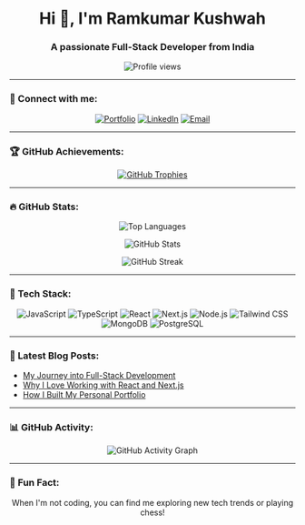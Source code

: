 <h1 align="center">Hi 👋, I'm Ramkumar Kushwah</h1>
<h3 align="center">A passionate Full-Stack Developer from India</h3>

<p align="center">
  <img src="https://komarev.com/ghpvc/?username=kushwahramkumar2003&label=Profile%20views&color=0e75b6&style=flat" alt="Profile views" />
</p>

---

### 🔗 Connect with me:

<p align="center">
  <a href="https://www.ramkumar-dev.me" target="_blank"><img src="https://img.shields.io/badge/Portfolio-ramkumarkushwah.dev-blue?style=for-the-badge&logo=web&logoColor=white" alt="Portfolio" /></a>
  <a href="https://www.linkedin.com/in/ramkumar9301" target="_blank"><img src="https://img.shields.io/badge/LinkedIn-ramkumarkushwah-blue?style=for-the-badge&logo=linkedin" alt="LinkedIn" /></a>
  <a href="mailto:kushwahramkumar2003@gmail.com" target="_blank"><img src="https://img.shields.io/badge/Email-ramkumar@example.com-blue?style=for-the-badge&logo=gmail" alt="Email" /></a>
</p>

---

### 🏆 GitHub Achievements:

<p align="center">
  <a href="https://github.com/ryo-ma/github-profile-trophy">
    <img src="https://github-profile-trophy.vercel.app/?username=kushwahramkumar2003&margin-w=15&theme=algolia" alt="GitHub Trophies" />
  </a>
</p>

---

### 🔥 GitHub Stats:

<div align="center">
  <img src="https://github-readme-stats.vercel.app/api/top-langs?username=kushwahramkumar2003&show_icons=true&locale=en&layout=compact&theme=radical" alt="Top Languages" />
</div>

<p align="center">
  <img src="https://github-readme-stats.vercel.app/api?username=kushwahramkumar2003&show_icons=true&locale=en&theme=radical" alt="GitHub Stats" />
</p>

<p align="center">
  <img src="https://github-readme-streak-stats.herokuapp.com/?user=kushwahramkumar2003&theme=radical" alt="GitHub Streak" />
</p>

---

### 💼 Tech Stack:

<p align="center">
  <img src="https://img.shields.io/badge/JavaScript-323330?style=for-the-badge&logo=javascript&logoColor=F7DF1E" alt="JavaScript" />
  <img src="https://img.shields.io/badge/TypeScript-007ACC?style=for-the-badge&logo=typescript&logoColor=white" alt="TypeScript" />
  <img src="https://img.shields.io/badge/React-20232A?style=for-the-badge&logo=react&logoColor=61DAFB" alt="React" />
  <img src="https://img.shields.io/badge/Next.js-000000?style=for-the-badge&logo=nextdotjs&logoColor=white" alt="Next.js" />
  <img src="https://img.shields.io/badge/Node.js-339933?style=for-the-badge&logo=nodedotjs&logoColor=white" alt="Node.js" />
  <img src="https://img.shields.io/badge/Tailwind_CSS-38B2AC?style=for-the-badge&logo=tailwind-css&logoColor=white" alt="Tailwind CSS" />
  <img src="https://img.shields.io/badge/MongoDB-4EA94B?style=for-the-badge&logo=mongodb&logoColor=white" alt="MongoDB" />
  <img src="https://img.shields.io/badge/PostgreSQL-316192?style=for-the-badge&logo=postgresql&logoColor=white" alt="PostgreSQL" />
</p>

---

### 📝 Latest Blog Posts:

- [My Journey into Full-Stack Development](https://www.ramkumar-dev.me)
- [Why I Love Working with React and Next.js](https://www.ramkumar-dev.me/articles)
- [How I Built My Personal Portfolio](https://www.ramkumar-dev.me/portfolio)

---

### 📊 GitHub Activity:

<p align="center">
  <img src="https://activity-graph.herokuapp.com/graph?username=kushwahramkumar2003&theme=github" alt="GitHub Activity Graph" />
</p>

---

### 🎯 Fun Fact:

<p align="center">When I'm not coding, you can find me exploring new tech trends or playing chess!</p>
